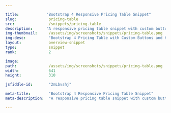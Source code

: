 ```yaml
---

title:            "Bootstrap 4 Responsive Pricing Table Snippet"
slug:              pricing-table
src:               /snippets/pricing-table
description:	  "A responsive pricing table snippet with custom buttons and hover effects built with bootstrap 4"
img-thumbnail:	   /assets/img/screenshots/snippets/pricing-table.png
img-desc:		   "Bootstrap 4 Pricing Table with Custom Buttons and Hover Effects"
layout:		       overview-snippet
type:              snippet
rank:              2

image: 
path:              /assets/img/screenshots/snippets/pricing-table.png
width:             641
height:            310 

jsfiddle-id:       "2mLbvshj"

meta-title:        "Bootstrap 4 Responsive Pricing Table Snippet"
meta-description:  "A responsive pricing table snippet with custom buttons and hover effects built with bootstrap 4"

---
```

